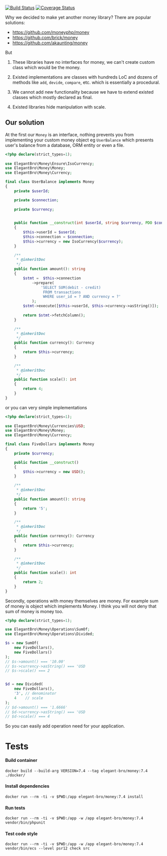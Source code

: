 [![Build Status](https://travis-ci.com/elegant-bro/money.svg?branch=master)](https://travis-ci.com/elegant-bro/money)
[![Coverage Status](https://coveralls.io/repos/github/elegant-bro/money/badge.svg?branch=master)](https://coveralls.io/github/elegant-bro/money?branch=master)

Why we decided to make yet another money library? There are popular solutions:
* https://github.com/moneyphp/money
* https://github.com/brick/money
* https://github.com/akaunting/money

But

1. These libraries have no interfaces for money, 
we can't create custom class which would be the money.

1. Existed implementations are classes with hundreds LoC and dozens of methods
like `add`, `devide`, `compare`, etc. which is essentially a procedural.

1. We cannot add new functionality because we have to extend existed classes
which mostly declared as final.

1. Existed libraries hide manipulation with scale.

## Our solution

At the first our `Money` is an interface, nothing prevents you from implementing
your custom money object eg `UserBalance` which presents user's balance from a database,
ORM entity or even a file.

```php
<?php declare(strict_types=1);
 
use ElegantBro\Money\Ensure\IsoCurrency;
use ElegantBro\Money\Money;
use ElegantBro\Money\Currency;

final class UserBalance implements Money
{
    private $userId;

    private $connection;
    
    private $currency;

    
    public function __construct(int $userId, string $currency, PDO $connection)
    {
        $this->userId = $userId;
        $this->connection = $connection;
        $this->currency = new IsoCurrency($currency);
    }

    /**
     * @inheritDoc
     */
    public function amount(): string
    {
        $stmt =  $this->connection
            ->prepare(
                'SELECT SUM(debit - credit) 
                 FROM transactions 
                 WHERE user_id = ? AND currency = ?'
            );
        $stmt->execute([$this->userId, $this->currency->asString()]);
    
        return $stmt->fetchColumn();
    }

    /**
     * @inheritDoc
     */
    public function currency(): Currency
    {
        return $this->currency;
    }

    /**
     * @inheritDoc
     */
    public function scale(): int
    {
        return 4;
    }
}
```

or you can very simple implementations

```php
<?php declare(strict_types=1);
 
use ElegantBro\Money\Currencies\USD;
use ElegantBro\Money\Money;
use ElegantBro\Money\Currency;

final class FiveDollars implements Money
{   
    private $currency;

    public function __construct()
    {
        $this->currency = new USD();
    }

    /**
     * @inheritDoc
     */
    public function amount(): string
    {
        return '5';
    }

    /**
     * @inheritDoc
     */
    public function currency(): Currency
    {
        return $this->currency;
    }

    /**
     * @inheritDoc
     */
    public function scale(): int
    {
        return 2;
    }
}
```

Secondly, operations with money themselves are money. For example sum of money is object which implements Money.
I think you will not deny that sum of money is money too.

```php
<?php declare(strict_types=1);

use ElegantBro\Money\Operations\SumOf;
use ElegantBro\Money\Operations\Divided;

$s = new SumOf(
    new FiveDollars(),
    new FiveDollars()
);
// $s->amount() === '10.00'
// $s->currency->asString() === 'USD
// $s->scale() === 2


$d = new Divided(
    new FiveDollars(),
    '3', // denominator
    4    // scale
);
// $d->amount() === '1.6666'
// $d->currency->asString() === 'USD
// $d->scale() === 4
```

So you can easily add operation need for your application.



# Tests

#### Build container

`docker build --build-arg VERSION=7.4 --tag elegant-bro/money:7.4 ./docker/`

#### Install dependencies

`docker run --rm -ti -v $PWD:/app elegant-bro/money:7.4 install`

#### Run tests

`docker run --rm -ti -v $PWD:/app -w /app elegant-bro/money:7.4 vendor/bin/phpunit`

#### Test code style
`docker run --rm -ti -v $PWD:/app -w /app elegant-bro/money:7.4 vendor/bin/ecs --level psr12 check src`

